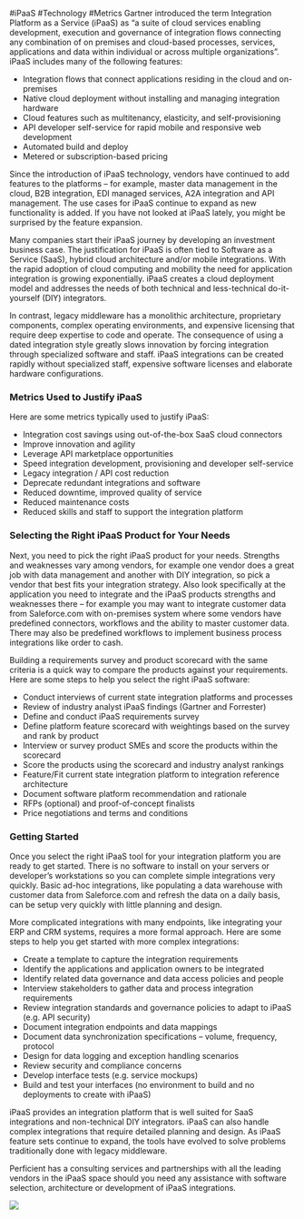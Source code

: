 #iPaaS #Technology #Metrics
Gartner introduced the term Integration Platform as a Service (iPaaS) as “a suite of cloud services enabling development, execution and governance of integration flows connecting any combination of on premises and cloud-based processes, services, applications and data within individual or across multiple organizations”. iPaaS includes many of the following features:

-   Integration flows that connect applications residing in the cloud and on-premises
-   Native cloud deployment without installing and managing integration hardware
-   Cloud features such as multitenancy, elasticity, and self-provisioning
-   API developer self-service for rapid mobile and responsive web development
-   Automated build and deploy
-   Metered or subscription-based pricing

Since the introduction of iPaaS technology, vendors have continued to add features to the platforms – for example, master data management in the cloud, B2B integration, EDI managed services, A2A integration and API management. The use cases for iPaaS continue to expand as new functionality is added. If you have not looked at iPaaS lately, you might be surprised by the feature expansion.

Many companies start their iPaaS journey by developing an investment business case. The justification for iPaaS is often tied to Software as a Service (SaaS), hybrid cloud architecture and/or mobile integrations. With the rapid adoption of cloud computing and mobility the need for application integration is growing exponentially. iPaaS creates a cloud deployment model and addresses the needs of both technical and less-technical do-it-yourself (DIY) integrators.

In contrast, legacy middleware has a monolithic architecture, proprietary components, complex operating environments, and expensive licensing that require deep expertise to code and operate. The consequence of using a dated integration style greatly slows innovation by forcing integration through specialized software and staff. iPaaS integrations can be created rapidly without specialized staff, expensive software licenses and elaborate hardware configurations.

### Metrics Used to Justify iPaaS

Here are some metrics typically used to justify iPaaS:

-   Integration cost savings using out-of-the-box SaaS cloud connectors
-   Improve innovation and agility
-   Leverage API marketplace opportunities
-   Speed integration development, provisioning and developer self-service
-   Legacy integration / API cost reduction
-   Deprecate redundant integrations and software
-   Reduced downtime, improved quality of service
-   Reduced maintenance costs
-   Reduced skills and staff to support the integration platform

### Selecting the Right iPaaS Product for Your Needs

Next, you need to pick the right iPaaS product for your needs. Strengths and weaknesses vary among vendors, for example one vendor does a great job with data management and another with DIY integration, so pick a vendor that best fits your integration strategy. Also look specifically at the application you need to integrate and the iPaaS products strengths and weaknesses there – for example you may want to integrate customer data from Saleforce.com with on-premises system where some vendors have predefined connectors, workflows and the ability to master customer data. There may also be predefined workflows to implement business process integrations like order to cash.

Building a requirements survey and product scorecard with the same criteria is a quick way to compare the products against your requirements. Here are some steps to help you select the right iPaaS software:

-   Conduct interviews of current state integration platforms and processes
-   Review of industry analyst iPaaS findings (Gartner and Forrester)
-   Define and conduct iPaaS requirements survey
-   Define platform feature scorecard with weightings based on the survey and rank by product
-   Interview or survey product SMEs and score the products within the scorecard
-   Score the products using the scorecard and industry analyst rankings
-   Feature/Fit current state integration platform to integration reference architecture
-   Document software platform recommendation and rationale
-   RFPs (optional) and proof-of-concept finalists
-   Price negotiations and terms and conditions

### Getting Started

Once you select the right iPaaS tool for your integration platform you are ready to get started. There is no software to install on your servers or developer’s workstations so you can complete simple integrations very quickly. Basic ad-hoc integrations, like populating a data warehouse with customer data from Saleforce.com and refresh the data on a daily basis, can be setup very quickly with little planning and design.

More complicated integrations with many endpoints, like integrating your ERP and CRM systems, requires a more formal approach. Here are some steps to help you get started with more complex integrations:

-   Create a template to capture the integration requirements
-   Identify the applications and application owners to be integrated
-   Identify related data governance and data access policies and people
-   Interview stakeholders to gather data and process integration requirements
-   Review integration standards and governance policies to adapt to iPaaS (e.g. API security)
-   Document integration endpoints and data mappings
-   Document data synchronization specifications – volume, frequency, protocol
-   Design for data logging and exception handling scenarios
-   Review security and compliance concerns
-   Develop interface tests (e.g. service mockups)
-   Build and test your interfaces (no environment to build and no deployments to create with iPaaS)

iPaaS provides an integration platform that is well suited for SaaS integrations and non-technical DIY integrators. iPaaS can also handle complex integrations that require detailed planning and design. As iPaaS feature sets continue to expand, the tools have evolved to solve problems traditionally done with legacy middleware.

Perficient has a consulting services and partnerships with all the leading vendors in the iPaaS space should you need any assistance with software selection, architecture or development of iPaaS integrations.

[![](https://i0.wp.com/blogs.perficient.com/wp-content/uploads/avatars/271/eric_roch-bpfull.jpg?w=180)](https://blogs.perficient.com/author/eroch/)